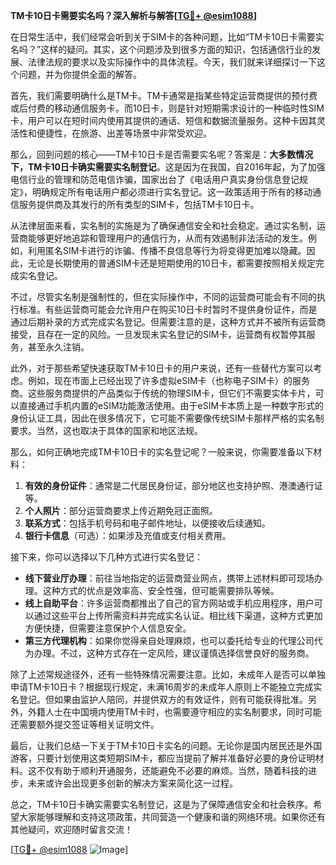 **TM卡10日卡需要实名吗？深入解析与解答[[TG💪+ @esim1088](https://t.me/s/esim1088)]**

在日常生活中，我们经常会听到关于SIM卡的各种问题，比如“TM卡10日卡需要实名吗？”这样的疑问。其实，这个问题涉及到很多方面的知识，包括通信行业的发展、法律法规的要求以及实际操作中的具体流程。今天，我们就来详细探讨一下这个问题，并为你提供全面的解答。

首先，我们需要明确什么是TM卡。TM卡通常是指某些特定运营商提供的预付费或后付费的移动通信服务卡。而10日卡，则是针对短期需求设计的一种临时性SIM卡，用户可以在短时间内使用其提供的通话、短信和数据流量服务。这种卡因其灵活性和便捷性，在旅游、出差等场景中非常受欢迎。

那么，回到问题的核心——TM卡10日卡是否需要实名呢？答案是：**大多数情况下，TM卡10日卡确实需要实名制登记**。这是因为在我国，自2016年起，为了加强电信行业的管理和防范电信诈骗，国家出台了《电话用户真实身份信息登记规定》，明确规定所有电话用户都必须进行实名登记。这一政策适用于所有的移动通信服务提供商及其发行的所有类型的SIM卡，包括TM卡10日卡。

从法律层面来看，实名制的实施是为了确保通信安全和社会稳定。通过实名制，运营商能够更好地追踪和管理用户的通信行为，从而有效遏制非法活动的发生。例如，利用匿名SIM卡进行的诈骗、传播不良信息等行为将变得更加难以隐藏。因此，无论是长期使用的普通SIM卡还是短期使用的10日卡，都需要按照相关规定完成实名登记。

不过，尽管实名制是强制性的，但在实际操作中，不同的运营商可能会有不同的执行标准。有些运营商可能会允许用户在购买10日卡时暂时不提供身份证件，而是通过后期补录的方式完成实名登记。但需要注意的是，这种方式并不被所有运营商接受，且存在一定的风险。一旦发现未实名登记的SIM卡，运营商有权暂停其服务，甚至永久注销。

此外，对于那些希望快速获取TM卡10日卡的用户来说，还有一些替代方案可以考虑。例如，现在市面上已经出现了许多虚拟eSIM卡（也称电子SIM卡）的服务商。这些服务商提供的产品类似于传统的物理SIM卡，但它们不需要实体卡片，可以直接通过手机内置的eSIM功能激活使用。由于eSIM卡本质上是一种数字形式的身份认证工具，因此在很多情况下，它可能不需要像传统SIM卡那样严格的实名制要求。当然，这也取决于具体的国家和地区法规。

那么，如何正确地完成TM卡10日卡的实名登记呢？一般来说，你需要准备以下材料：

1. **有效的身份证件**：通常是二代居民身份证，部分地区也支持护照、港澳通行证等。
2. **个人照片**：部分运营商要求上传近期免冠正面照。
3. **联系方式**：包括手机号码和电子邮件地址，以便接收后续通知。
4. **银行卡信息**（可选）：如果涉及充值或支付相关费用。

接下来，你可以选择以下几种方式进行实名登记：

- **线下营业厅办理**：前往当地指定的运营商营业网点，携带上述材料即可现场办理。这种方式的优点是效率高、安全性强，但可能需要排队等候。
- **线上自助平台**：许多运营商都推出了自己的官方网站或手机应用程序，用户可以通过这些平台上传所需资料并完成实名认证。相比线下渠道，这种方式更加方便快捷，但需要注意保护个人信息安全。
- **第三方代理机构**：如果你觉得亲自处理麻烦，也可以委托给专业的代理公司代为办理。不过，这种方式存在一定风险，建议谨慎选择信誉良好的服务商。

除了上述常规途径外，还有一些特殊情况需要注意。比如，未成年人是否可以单独申请TM卡10日卡？根据现行规定，未满16周岁的未成年人原则上不能独立完成实名登记。但如果由监护人陪同，并提供双方的有效证件，则有可能获得批准。另外，外籍人士在中国境内使用TM卡时，也需要遵守相应的实名制要求，同时可能还需要额外提交签证等相关证明文件。

最后，让我们总结一下关于TM卡10日卡实名的问题。无论你是国内居民还是外国游客，只要计划使用这类短期SIM卡，都应当提前了解并准备好必要的身份证明材料。这不仅有助于顺利开通服务，还能避免不必要的麻烦。当然，随着科技的进步，未来或许会出现更多创新的解决方案来简化这一过程。

总之，TM卡10日卡确实需要实名制登记，这是为了保障通信安全和社会秩序。希望大家能够理解和支持这项政策，共同营造一个健康和谐的网络环境。如果你还有其他疑问，欢迎随时留言交流！

[[TG💪+ @esim1088](https://t.me/s/esim1088) ![Image](https://i.postimg.cc/4NQfJmqS/Snipaste-2025-05-13-00-14-12.png)]